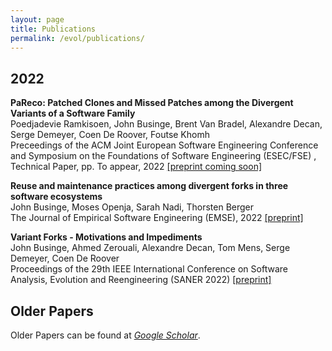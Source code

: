 ```yaml
---
layout: page
title: Publications
permalink: /evol/publications/
---
```

2022
--
**PaReco: Patched Clones and Missed Patches among the Divergent Variants of a Software Family**<br/>
Poedjadevie Ramkisoen, John Businge, Brent Van Bradel, Alexandre Decan, Serge Demeyer, Coen De Roover, Foutse Khomh<br/>
Preceedings of the ACM Joint European Software Engineering Conference and Symposium on the Foundations of Software Engineering (ESEC/FSE) , Technical Paper, pp. To appear, 2022
<a href="/../../files/FSE2022.pdf" target="_blank">[preprint coming soon]</a><br>

**Reuse and maintenance practices among divergent forks in three software ecosystems**<br/>
John Businge, Moses Openja, Sarah Nadi, Thorsten Berger <br/>
The Journal of Empirical Software Engineering (EMSE), 2022
<a href="/../../files/EMSE2022.pdf" target="_blank">[preprint]</a><br>

**Variant Forks - Motivations and Impediments**<br/>
John Businge, Ahmed Zerouali, Alexandre Decan, Tom Mens, Serge Demeyer, Coen De Roover <br/>
Proceedings of the 29th IEEE International Conference on Software Analysis, Evolution and Reengineering (SANER 2022)
<a href="/../../files/SANER2022.pdf" target="_blank">[preprint]</a><br>



Older Papers
--

Older Papers can be found at <em><a class="tosu" href="https://scholar.google.com/citations?user=n9RFi3sAAAAJ&hl=en" target="_blank">Google Scholar</a></em>.

